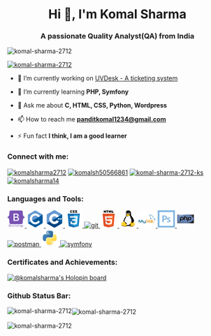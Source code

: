 <h1 align="center">Hi 👋, I'm Komal Sharma</h1>
<h3 align="center">A passionate Quality Analyst(QA) from India</h3>

<p align="left"> <img src="https://komarev.com/ghpvc/?username=komal-sharma-2712&label=Profile%20views&color=0e75b6&style=flat" alt="komal-sharma-2712" /> </p>

<p align="left"> <a href="https://github.com/ryo-ma/github-profile-trophy"><img src="https://github-profile-trophy.vercel.app/?username=komal-sharma-2712" alt="komal-sharma-2712" /></a> </p>

- 🔭 I’m currently working on [UVDesk - A ticketing system](https://support.uvdesk.com/en/)

- 🌱 I’m currently learning **PHP, Symfony**

- 💬 Ask me about **C, HTML, CSS, Python, Wordpress**

- 📫 How to reach me **panditkomal1234@gmail.com**

- ⚡ Fun fact **I think, I am a good learner**

<h3 align="left">Connect with me:</h3>
<p align="left">
<a href="https://dev.to/komalsharma2712" target="_blank"><img align="center" src="https://raw.githubusercontent.com/rahuldkjain/github-profile-readme-generator/master/src/images/icons/Social/devto.svg" alt="komalsharma2712" height="30" width="40" /></a>
<a href="https://twitter.com/komalsh50566861" target="blank"><img align="center" src="https://raw.githubusercontent.com/rahuldkjain/github-profile-readme-generator/master/src/images/icons/Social/twitter.svg" alt="komalsh50566861" height="30" width="40" /></a>
<a href="https://linkedin.com/in/komal-sharma-2712-ks" target="blank"><img align="center" src="https://raw.githubusercontent.com/rahuldkjain/github-profile-readme-generator/master/src/images/icons/Social/linked-in-alt.svg" alt="komal-sharma-2712-ks" height="30" width="40" /></a>
<a href="https://www.behance.net/komalsharma14" target="blank"><img align="center" src="https://raw.githubusercontent.com/rahuldkjain/github-profile-readme-generator/master/src/images/icons/Social/behance.svg" alt="komalsharma14" height="30" width="40" /></a>
</p>

<h3 align="left">Languages and Tools:</h3>
<p align="left"> 
<a href="https://getbootstrap.com" target="_blank" rel="noreferrer"> <img src="https://raw.githubusercontent.com/devicons/devicon/master/icons/bootstrap/bootstrap-plain-wordmark.svg" alt="bootstrap" width="40" height="40"/> </a> 
<a href="https://www.cprogramming.com/" target="_blank" rel="noreferrer"> <img src="https://raw.githubusercontent.com/devicons/devicon/master/icons/c/c-original.svg" alt="c" width="40" height="40"/> </a> 
<a href="https://www.w3schools.com/cpp/" target="_blank" rel="noreferrer"> <img src="https://raw.githubusercontent.com/devicons/devicon/master/icons/cplusplus/cplusplus-original.svg" alt="cplusplus" width="40" height="40"/> </a> 
<a href="https://www.w3schools.com/css/" target="_blank" rel="noreferrer"> <img src="https://raw.githubusercontent.com/devicons/devicon/master/icons/css3/css3-original-wordmark.svg" alt="css3" width="40" height="40"/> </a> 
<a href="https://git-scm.com/" target="_blank" rel="noreferrer"> <img src="https://www.vectorlogo.zone/logos/git-scm/git-scm-icon.svg" alt="git" width="40" height="40"/> </a> 
<a href="https://www.w3.org/html/" target="_blank" rel="noreferrer"> <img src="https://raw.githubusercontent.com/devicons/devicon/master/icons/html5/html5-original-wordmark.svg" alt="html5" width="40" height="40"/> </a> 
<a href="https://www.linux.org/" target="_blank" rel="noreferrer"> <img src="https://raw.githubusercontent.com/devicons/devicon/master/icons/linux/linux-original.svg" alt="linux" width="40" height="40"/> </a> 
<a href="https://www.mysql.com/" target="_blank" rel="noreferrer"> <img src="https://raw.githubusercontent.com/devicons/devicon/master/icons/mysql/mysql-original-wordmark.svg" alt="mysql" width="40" height="40"/> </a> 
<a href="https://www.photoshop.com/en" target="_blank" rel="noreferrer"> <img src="https://raw.githubusercontent.com/devicons/devicon/master/icons/photoshop/photoshop-line.svg" alt="photoshop" width="40" height="40"/> </a> 
<a href="https://www.php.net" target="_blank" rel="noreferrer"> <img src="https://raw.githubusercontent.com/devicons/devicon/master/icons/php/php-original.svg" alt="php" width="40" height="40"/> </a> 
<a href="https://postman.com" target="_blank" rel="noreferrer"> <img src="https://www.vectorlogo.zone/logos/getpostman/getpostman-icon.svg" alt="postman" width="40" height="40"/> </a> 
<a href="https://www.python.org" target="_blank" rel="noreferrer"> <img src="https://raw.githubusercontent.com/devicons/devicon/master/icons/python/python-original.svg" alt="python" width="40" height="40"/> </a> 
<a href="https://symfony.com" target="_blank" rel="noreferrer"> <img src="https://symfony.com/logos/symfony_black_03.svg" alt="symfony" width="40" height="40"/> </a> </p>


<h3 align="left">Certificates and Achievements:</h3>

[![@komalsharma's Holopin board](https://holopin.me/komalsharma)](https://holopin.io/@komalsharma)


<h3 align="left">Github Status Bar:</h3>
<p><img align="left" src="https://github-readme-stats.vercel.app/api/top-langs?username=komal-sharma-2712&show_icons=true&locale=en&layout=compact" alt="komal-sharma-2712" /></p>


<p><img align="center" src="https://github-readme-stats.vercel.app/api?username=komal-sharma-2712&show_icons=true&locale=en" alt="komal-sharma-2712" /></p>


<p><img align="center" src="https://github-readme-streak-stats.herokuapp.com/?user=komal-sharma-2712&" alt="komal-sharma-2712" /></p>


